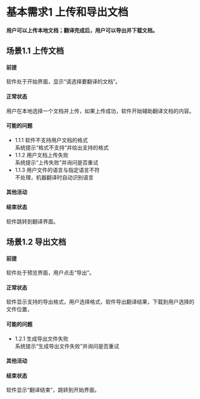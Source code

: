 # 基本需求1 上传和导出文档
#### 用户可以上传本地文档；翻译完成后，用户可以导出并下载文档。
## 场景1.1 上传文档
#### 前提
软件处于开始界面，显示“请选择要翻译的文档”。
#### 正常状态
用户在本地选择一个文档并上传，如果上传成功，软件开始辅助翻译文档的内容。
#### 可能的问题
- 1.1.1 软件不支持用户文档的格式<br>
  系统提示“格式不支持”并给出支持的格式
- 1.1.2 用户文档上传失败<br>
  系统提示“上传失败”并询问是否重试
- 1.1.3 用户文件的语言与指定语言不符<br>
  不处理，机器翻译时自动识别语言
#### 其他活动
#### 结束状态
软件跳转到翻译界面。
## 场景1.2 导出文档
#### 前提
软件处于预览界面，用户点击“导出”。
#### 正常状态
软件显示支持的导出格式，用户选择格式，软件导出翻译结果，下载到用户选择的文件位置，
#### 可能的问题
- 1.2.1 生成导出文件失败<br>
  系统提示“生成导出文件失败”并询问是否重试
#### 其他活动
#### 结束状态
软件显示“翻译结束”，跳转到开始界面。
